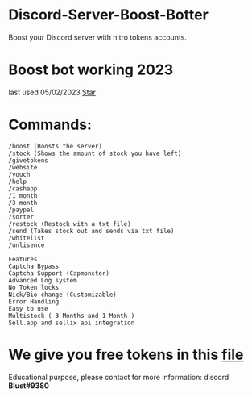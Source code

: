 # Discord-Server-Boost-Botter
Boost your Discord server with nitro tokens accounts. 

# Boost bot working 2023
last used 05/02/2023 <!-- Place this tag where you want the button to render. -->
<a class="github-button" href="https://github.com/BoostW0rld/Discord-Server-Boost-Botter" data-icon="octicon-star" data-size="large" aria-label="Star BoostW0rld/Discord-Server-Boost-Botter on GitHub">Star</a>

# Commands:
```
/boost (Boosts the server)
/stock (Shows the amount of stock you have left)
/givetokens
/website
/vouch
/help
/cashapp
/1 month
/3 month
/paypal
/sorter
/restock (Restock with a txt file)
/send (Takes stock out and sends via txt file)
/whitelist
/unlisence

Features
Captcha Bypass
Captcha Support (Capmonster)
Advanced Log system
No Token locks
Nick/Bio change (Customizable)
Error Handling
Easy to use
Multistock ( 3 Months and 1 Month )
Sell.app and sellix api integration 
```

# We give you free tokens in this [file](blob/main/tokens.txt)

Educational purpose, please contact for more information: discord **Blust#9380**
